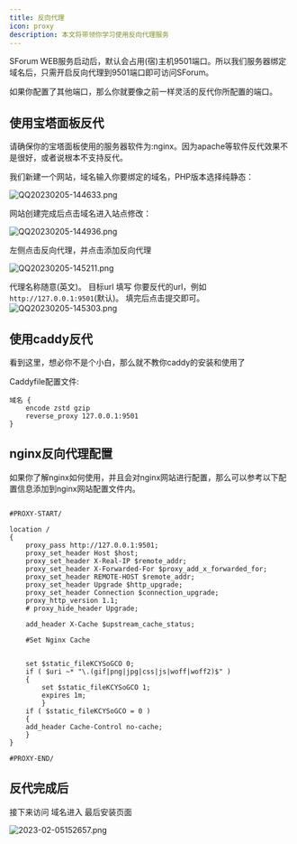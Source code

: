 ```yaml
---
title: 反向代理
icon: proxy
description: 本文将带领你学习使用反向代理服务
---
```


SForum WEB服务启动后，默认会占用(宿)主机9501端口。所以我们服务器绑定域名后，只需开启反向代理到9501端口即可访问SForum。

如果你配置了其他端口，那么你就要像之前一样灵活的反代你所配置的端口。

## 使用宝塔面板反代
请确保你的宝塔面板使用的服务器软件为:nginx。因为apache等软件反代效果不是很好，或者说根本不支持反代。

我们新建一个网站，域名输入你要绑定的域名，PHP版本选择纯静态：

![QQ20230205-144633.png](/images/QQ20230205-144633.png)

网站创建完成后点击域名进入站点修改：

![QQ20230205-144936.png](/images/QQ20230205-144936.png)

左侧点击反向代理，并点击添加反向代理

![QQ20230205-145211.png](/images/QQ20230205-145211.png)

代理名称随意(英文)。
目标url 填写 你要反代的url，例如`http://127.0.0.1:9501`(默认)。
填完后点击提交即可。
![QQ20230205-145303.png](/images/QQ20230205-145303.png)

## 使用caddy反代
看到这里，想必你不是个小白，那么就不教你caddy的安装和使用了

Caddyfile配置文件:

```Caddyfile
域名 {
    encode zstd gzip
    reverse_proxy 127.0.0.1:9501
}

```
## nginx反向代理配置
如果你了解nginx如何使用，并且会对nginx网站进行配置，那么可以参考以下配置信息添加到nginx网站配置文件内。

```nginx

#PROXY-START/

location /
{
    proxy_pass http://127.0.0.1:9501;
    proxy_set_header Host $host;
    proxy_set_header X-Real-IP $remote_addr;
    proxy_set_header X-Forwarded-For $proxy_add_x_forwarded_for;
    proxy_set_header REMOTE-HOST $remote_addr;
    proxy_set_header Upgrade $http_upgrade;
    proxy_set_header Connection $connection_upgrade;
    proxy_http_version 1.1;
    # proxy_hide_header Upgrade;

    add_header X-Cache $upstream_cache_status;

    #Set Nginx Cache
    
    
    set $static_fileKCYSoGCO 0;
    if ( $uri ~* "\.(gif|png|jpg|css|js|woff|woff2)$" )
    {
    	set $static_fileKCYSoGCO 1;
    	expires 1m;
        }
    if ( $static_fileKCYSoGCO = 0 )
    {
    add_header Cache-Control no-cache;
    }
}

#PROXY-END/
```

## 反代完成后
接下来访问 域名进入 最后安装页面

![2023-02-05152657.png](/images/2023-02-05152657.png)